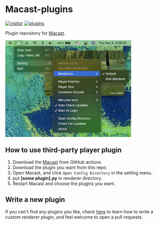 # Macast-plugins
[![visitor](https://visitor-badge.glitch.me/badge?page_id=xfangfang.Macast-plugins)](https://github.com/xfangfang/Macast-plugins)
[![plugins](https://shields-staging.herokuapp.com/github/directory-file-count/xfangfang/Macast-plugins?type=dir&label=plugins)](https://github.com/xfangfang/Macast-plugins/search?q=extension%3Apy)

Plugin repository for [Macast](https://github.com/xfangfang/Macast/).  

<img align="center" width="400" src="https://github.com/xfangfang/xfangfang.github.io/raw/master/assets/img/macast/select_renderer.png" alt="select_renderer" height="auto"/>

## How to use third-party player plugin

  1. Download the [Macast](https://github.com/xfangfang/Macast/) from GitHub actions.
  2. Download the plugin you want from this repo.
  3. Open Macast, and click `Open Config Directory` in the setting menu.
  4. put **[some plugin].py** in renderer directory.
  5. Restart Macast and choose the plugins you want.

## Write a new plugin

  if you can't find any plugins you like, check [here](https://github.com/xfangfang/Macast/wiki/Custom-Renderer) to learn how to write a custom renderer plugin, and feel welcome to open a pull requests.
